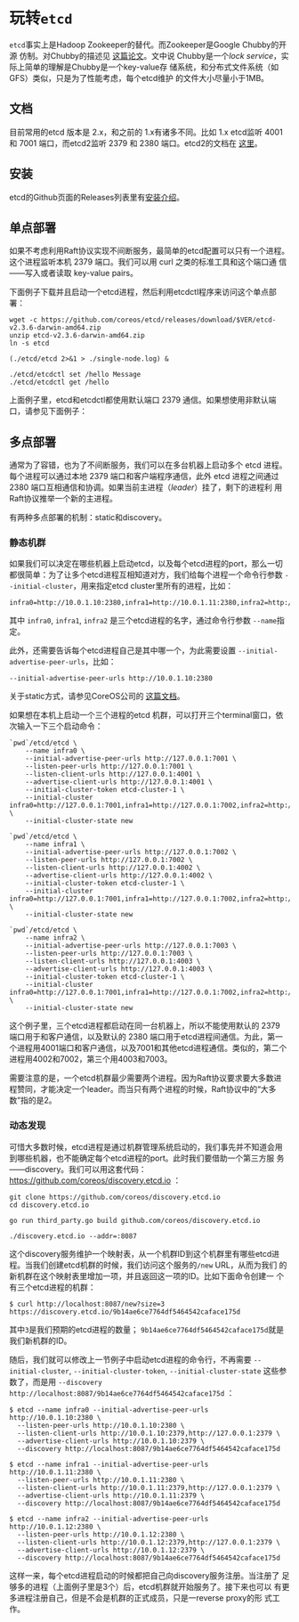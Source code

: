 # 玩转`etcd`

`etcd`事实上是Hadoop Zookeeper的替代。而Zookeeper是Google Chubby的开源
仿制。对Chubby的描述见
[这篇论文](http://research.google.com/archive/chubby.html)。文中说
Chubby是一个*lock service*，实际上简单的理解是Chubby是一个key-value存
储系统，和分布式文件系统（如GFS）类似，只是为了性能考虑，每个etcd维护
的文件大小尽量小于1MB。

## 文档

目前常用的etcd 版本是 2.x，和之前的 1.x有诸多不同。比如 1.x etcd监听
4001 和 7001 端口，而etcd2监听 2379 和 2380 端口。etcd2的文档在
[这里](https://github.com/coreos/etcd/tree/master/Documentation/v2)。

## 安装

etcd的Github页面的Releases列表里有[安装介绍](https://github.com/coreos/etcd/releases)。

## 单点部署

如果不考虑利用Raft协议实现不间断服务，最简单的etcd配置可以只有一个进程。
这个进程监听本机 2379 端口。我们可以用 curl 之类的标准工具和这个端口通
信——写入或者读取 key-value pairs。

下面例子下载并且启动一个etcd进程，然后利用etcdctl程序来访问这个单点部署：

```
wget -c https://github.com/coreos/etcd/releases/download/$VER/etcd-v2.3.6-darwin-amd64.zip
unzip etcd-v2.3.6-darwin-amd64.zip
ln -s etcd

(./etcd/etcd 2>&1 > ./single-node.log) &

./etcd/etcdctl set /hello Message
./etcd/etcdctl get /hello
```

上面例子里，etcd和etcdctl都使用默认端口 2379 通信。如果想使用非默认端
口，请参见下面例子：

## 多点部署

通常为了容错，也为了不间断服务，我们可以在多台机器上启动多个 etcd 进程。
每个进程可以通过本地 2379 端口和客户端程序通信，此外 etcd 进程之间通过
2380 端口互相通信和协调。如果当前主进程（*leader*）挂了，剩下的进程利
用Raft协议推举一个新的主进程。

有两种多点部署的机制：static和discovery。

### 静态机群

如果我们可以决定在哪些机器上启动etcd，以及每个etcd进程的port，那么一切
都很简单：为了让多个etcd进程互相知道对方，我们给每个进程一个命令行参数
`--initial-cluster`，用来指定etcd cluster里所有的进程，比如：

```
infra0=http://10.0.1.10:2380,infra1=http://10.0.1.11:2380,infra2=http://10.0.1.12:2380
```

其中 `infra0`, `infra1`, `infra2` 是三个etcd进程的名字，通过命令行参数
`--name`指定。

此外，还需要告诉每个etcd进程自己是其中哪一个，为此需要设置
`--initial-advertise-peer-urls`，比如：

```
--initial-advertise-peer-urls http://10.0.1.10:2380
```

关于static方式，请参见CoreOS公司的
[这篇文档](https://coreos.com/etcd/docs/latest/clustering.html#static)。

如果想在本机上启动一个三个进程的etcd 机群，可以打开三个terminal窗口，依次输入一下三个启动命令：

```
`pwd`/etcd/etcd \
    --name infra0 \
    --initial-advertise-peer-urls http://127.0.0.1:7001 \
    --listen-peer-urls http://127.0.0.1:7001 \
    --listen-client-urls http://127.0.0.1:4001 \
    --advertise-client-urls http://127.0.0.1:4001 \
    --initial-cluster-token etcd-cluster-1 \
    --initial-cluster infra0=http://127.0.0.1:7001,infra1=http://127.0.0.1:7002,infra2=http://127.0.0.1:7003 \
    --initial-cluster-state new 

`pwd`/etcd/etcd \
    --name infra1 \
    --initial-advertise-peer-urls http://127.0.0.1:7002 \
    --listen-peer-urls http://127.0.0.1:7002 \
    --listen-client-urls http://127.0.0.1:4002 \
    --advertise-client-urls http://127.0.0.1:4002 \
    --initial-cluster-token etcd-cluster-1 \
    --initial-cluster infra0=http://127.0.0.1:7001,infra1=http://127.0.0.1:7002,infra2=http://127.0.0.1:7003 \
    --initial-cluster-state new 

`pwd`/etcd/etcd \
    --name infra2 \
    --initial-advertise-peer-urls http://127.0.0.1:7003 \
    --listen-peer-urls http://127.0.0.1:7003 \
    --listen-client-urls http://127.0.0.1:4003 \
    --advertise-client-urls http://127.0.0.1:4003 \
    --initial-cluster-token etcd-cluster-1 \
    --initial-cluster infra0=http://127.0.0.1:7001,infra1=http://127.0.0.1:7002,infra2=http://127.0.0.1:7003 \
    --initial-cluster-state new 
```

这个例子里，三个etcd进程都启动在同一台机器上，所以不能使用默认的 2379
端口用于和客户通信，以及默认的 2380 端口用于etcd进程间通信。为此，第一
个进程用4001端口和客户通信，以及7001和其他etcd进程通信。类似的，第二个
进程用4002和7002，第三个用4003和7003。

需要注意的是，一个etcd机群最少需要两个进程。因为Raft协议要求要大多数进
程赞同，才能决定一个leader。而当只有两个进程的时候，Raft协议中的“大多
数”指的是2。

### 动态发现

可惜大多数时候，etcd进程是通过机群管理系统启动的，我们事先并不知道会用
到哪些机器，也不能确定每个etcd进程的port。此时我们要借助一个第三方服
务——discovery。我们可以用这套代码：
https://github.com/coreos/discovery.etcd.io ：

```
git clone https://github.com/coreos/discovery.etcd.io
cd discovery.etcd.io

go run third_party.go build github.com/coreos/discovery.etcd.io

./discovery.etcd.io --addr=:8087
```

这个discovery服务维护一个映射表，从一个机群ID到这个机群里有哪些etcd进
程。当我们创建etcd机群的时候，我们访问这个服务的`/new` URL，从而为我们
的新机群在这个映射表里增加一项，并且返回这一项的ID。比如下面命令创建一
个有三个etcd进程的机群：

```
$ curl http://localhost:8087/new?size=3
https://discovery.etcd.io/9b14ae6ce7764df5464542caface175d
```

其中`3`是我们预期的etcd进程的数量；
`9b14ae6ce7764df5464542caface175d`就是我们新机群的ID。

随后，我们就可以修改上一节例子中启动etcd进程的命令行，不再需要
`--initial-cluster`, `--initial-cluster-token`,
`--initial-cluster-state` 这些参数了，而是用 `--discovery
http://localhost:8087/9b14ae6ce7764df5464542caface175d` ：

```
$ etcd --name infra0 --initial-advertise-peer-urls http://10.0.1.10:2380 \
  --listen-peer-urls http://10.0.1.10:2380 \
  --listen-client-urls http://10.0.1.10:2379,http://127.0.0.1:2379 \
  --advertise-client-urls http://10.0.1.10:2379 \
  --discovery http://localhost:8087/9b14ae6ce7764df5464542caface175d
  
$ etcd --name infra1 --initial-advertise-peer-urls http://10.0.1.11:2380 \
  --listen-peer-urls http://10.0.1.11:2380 \
  --listen-client-urls http://10.0.1.11:2379,http://127.0.0.1:2379 \
  --advertise-client-urls http://10.0.1.11:2379 \
  --discovery http://localhost:8087/9b14ae6ce7764df5464542caface175d
  
$ etcd --name infra2 --initial-advertise-peer-urls http://10.0.1.12:2380 \
  --listen-peer-urls http://10.0.1.12:2380 \
  --listen-client-urls http://10.0.1.12:2379,http://127.0.0.1:2379 \
  --advertise-client-urls http://10.0.1.12:2379 \
  --discovery http://localhost:8087/9b14ae6ce7764df5464542caface175d
```

这样一来，每个etcd进程启动的时候都把自己向discovery服务注册。当注册了
足够多的进程（上面例子里是3个）后，etcd机群就开始服务了。接下来也可以
有更多进程注册自己，但是不会是机群的正式成员，只是一reverse proxy的形
式工作。
